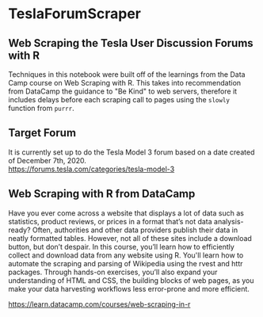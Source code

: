 # TeslaForumScraper

## Web Scraping the Tesla User Discussion Forums with R
Techniques in this notebook were built off of the learnings from the Data Camp course on Web Scraping with R.  This takes into recommendation from DataCamp the guidance to "Be Kind" to web servers, therefore it includes delays before each scraping call to pages using the `slowly` function from `purrr`.  

## Target Forum
It is currently set up to do the Tesla Model 3 forum based on a date created of December 7th, 2020.  
https://forums.tesla.com/categories/tesla-model-3

## Web Scraping with R from DataCamp
Have you ever come across a website that displays a lot of data such as statistics, product reviews, or prices in a format that’s not data analysis-ready? Often, authorities and other data providers publish their data in neatly formatted tables. However, not all of these sites include a download button, but don’t despair. In this course, you’ll learn how to efficiently collect and download data from any website using R. You'll learn how to automate the scraping and parsing of Wikipedia using the rvest and httr packages. Through hands-on exercises, you’ll also expand your understanding of HTML and CSS, the building blocks of web pages, as you make your data harvesting workflows less error-prone and more efficient.

https://learn.datacamp.com/courses/web-scraping-in-r
